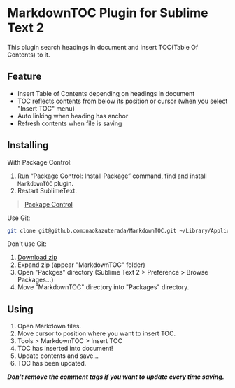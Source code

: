 # MarkdownTOC Plugin for Sublime Text 2

This plugin search headings in document and insert TOC(Table Of Contents) to it.

## Feature

- Insert Table of Contents depending on headings in document
- TOC reflects contents from below its position or cursor (when you select "Insert TOC" menu)
- Auto linking when heading has anchor
- Refresh contents when file is saving

## Installing

With Package Control:


1. Run “Package Control: Install Package” command, find and install `MarkdownTOC` plugin.
2. Restart SublimeText.

> [Package Control](http://wbond.net/sublime_packages/package_control)


Use Git:

```sh
git clone git@github.com:naokazuterada/MarkdownTOC.git ~/Library/Application\ Support/Sublime\ Text\ 2/Packages/MarkdownTOC
```

Don't use Git:

1. [Download zip](https://github.com/naokazuterada/MarkdownTOC/archive/master.zip)
2. Expand zip (appear "MarkdownTOC" folder)
3. Open "Packges" directory (Sublime Text 2 > Preference > Browse Packages...)
4. Move "MarkdownTOC" directory into "Packages" directory.


## Using

1. Open Markdown files.
2. Move cursor to position where you want to insert TOC.
3. Tools > MarkdownTOC > Insert TOC
4. TOC has inserted into document!
5. Update contents and save...
6. TOC has been updated.

***Don't remove the comment tags if you want to update every time saving.***
